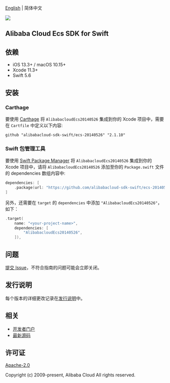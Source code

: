 [English](README.md) | 简体中文

![](https://aliyunsdk-pages.alicdn.com/icons/AlibabaCloud.svg)

## Alibaba Cloud Ecs SDK for Swift

## 依赖

- iOS 13.3+ / macOS 10.15+
- Xcode 11.3+
- Swift 5.6

## 安装

### Carthage

要使用 [Carthage](https://github.com/Carthage/Carthage) 将 `AlibabacloudEcs20140526` 集成到你的 Xcode 项目中，需要在 `Cartfile` 中定义以下内容:

```ogdl
github "alibabacloud-sdk-swift/ecs-20140526" "2.1.10"
```

### Swift 包管理工具

要使用 [Swift Package Manager](https://swift.org/package-manager/) 将 `AlibabacloudEcs20140526` 集成到你的 Xcode 项目中，请将 `AlibabacloudEcs20140526` 添加至你的 `Package.swift` 文件的 dependencies 数组内容中:

```swift
dependencies: [
    .package(url: "https://github.com/alibabacloud-sdk-swift/ecs-20140526.git", from: "2.1.10")
]
```

另外，还需要在 `target` 的 `dependencies` 中添加 `"AlibabacloudEcs20140526"`，如下：

```swift
.target(
    name: "<your-project-name>",
    dependencies: [
        "AlibabacloudEcs20140526",
    ]),
```

## 问题

[提交 Issue](https://github.com/alibabacloud-sdk-swift/ecs-20140526/issues/new)，不符合指南的问题可能会立即关闭。

## 发行说明

每个版本的详细更改记录在[发行说明](./ChangeLog.txt)中。

## 相关

* [开发者门户](https://next.api.aliyun.com/home)
* [最新源码](https://github.com/alibabacloud-sdk-swift/ecs-20140526)

## 许可证

[Apache-2.0](http://www.apache.org/licenses/LICENSE-2.0)

Copyright (c) 2009-present, Alibaba Cloud All rights reserved.
